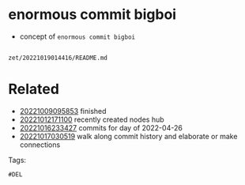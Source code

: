 # enormous commit bigboi

- concept of `enormous commit bigboi`

```
```

` zet/20221019014416/README.md `

# Related

- [20221009095853](/zet/20221009095853/README.md) finished
- [20221012171100](/zet/20221012171100/README.md) recently created nodes hub
- [20221016233427](/zet/20221016233427/README.md) commits for day of 2022-04-26
- [20221017030519](/zet/20221017030519/README.md) walk along commit history and elaborate or make connections

Tags:

    #DEL
